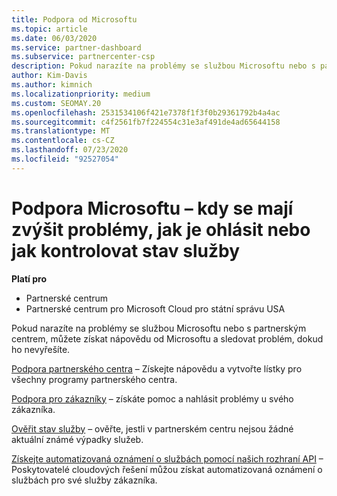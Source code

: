 ```yaml
---
title: Podpora od Microsoftu
ms.topic: article
ms.date: 06/03/2020
ms.service: partner-dashboard
ms.subservice: partnercenter-csp
description: Pokud narazíte na problémy se službou Microsoftu nebo s partnerským centrem, můžete postoupit do Microsoftu a vyřešit problém, dokud ho nevyřešíte.
author: Kim-Davis
ms.author: kimnich
ms.localizationpriority: medium
ms.custom: SEOMAY.20
ms.openlocfilehash: 2531534106f421e7378f1f3f0b29361792b4a4ac
ms.sourcegitcommit: c4f2561fb7f224554c31e3af491de4ad65644158
ms.translationtype: MT
ms.contentlocale: cs-CZ
ms.lasthandoff: 07/23/2020
ms.locfileid: "92527054"
---
```

# <a name="support-from-microsoft---when-to-escalate-issues-how-to-report-them-or-how-to-check-service-health"></a>Podpora Microsoftu – kdy se mají zvýšit problémy, jak je ohlásit nebo jak kontrolovat stav služby

**Platí pro**

- Partnerské centrum
- Partnerské centrum pro Microsoft Cloud pro státní správu USA

Pokud narazíte na problémy se službou Microsoftu nebo s partnerským centrem, můžete získat nápovědu od Microsoftu a sledovat problém, dokud ho nevyřešíte.

[Podpora partnerského centra](report-problems-with-partner-center.md) – Získejte nápovědu a vytvořte lístky pro všechny programy partnerského centra.

[Podpora pro zákazníky](report-problems-on-behalf-of-a-customer.md) – získáte pomoc a nahlásit problémy u svého zákazníka.

[Ověřit stav služby](check-service-health.md) – ověřte, jestli v partnerském centru nejsou žádné aktuální známé výpadky služeb.

[Získejte automatizovaná oznámení o službách pomocí našich rozhraní API](get-automated-service-notifications-with-our-apis.md) – Poskytovatelé cloudových řešení můžou získat automatizovaná oznámení o službách pro své služby zákazníka.


 

 



